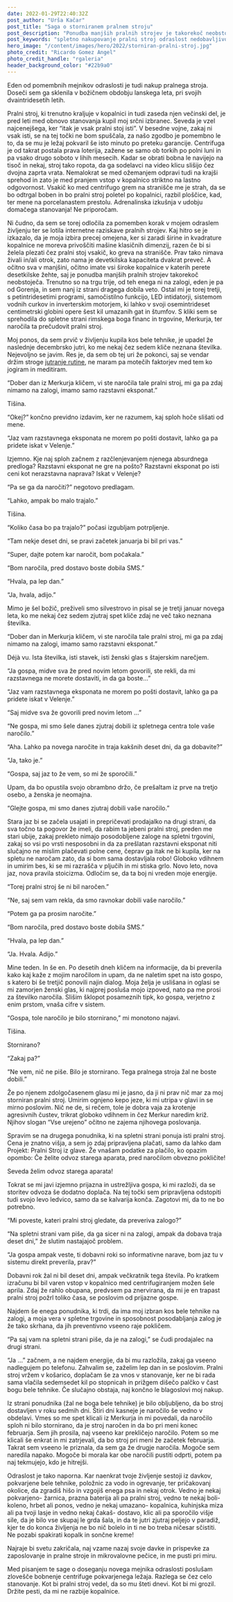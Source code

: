 ```yaml
---
date: 2022-01-29T22:40:32Z
post_author: "Urša Kačar"
post_title: "Saga o storniranem pralnem stroju"
post_description: "Ponudba manjših pralnih strojev je takorekoč neobstoječa. Trenutno so na trgu trije, od teh enega ni na zalogi, eden je pa od Gorenja, in sem nanj iz strani dragega dobila veto. Ostal mi je torej tretji, s petintridesetimi programi, samočistilno funkcijo, LED intidatorji, sistemom vodnih curkov in inverterskim motorjem, ki lahko v svoji osemintrideset centimetrski globini opere šest kil umazanih gat in štumfov."
post_keywords: "spletno nakupovanje pralni stroj odraslost nedobavljivost blebet urša kačar"
hero_image: "/content/images/hero/2022/storniran-pralni-stroj.jpg"
photo_credit: "Ricardo Gomez Angel"
photo_credit_handle: "rgaleria"
header_background_color: "#22b9a0"
---
```


Eden od pomembnih mejnikov odraslosti je tudi nakup pralnega stroja. Doseči sem ga sklenila v božičnem obdobju lanskega leta, pri svojih dvaintridesetih letih.

Pralni stroj, ki trenutno kraljuje v kopalnici in tudi zaseda njen večinski del, je pred leti med obnovo stanovanja kupil moj srčni izbranec. Seveda je vzel najcenejšega, ker “itak je vsak pralni stoj isti”. V besedne vojne, zakaj ni vsak isti, se na tej točki ne bom spuščala, za našo zgodbo je pomembno le to, da se mu je ležaj pokvaril še isto minuto po preteku garancije. Centrifuga je od takrat postala prava loterija, zažene se samo ob torkih po polni luni in pa vsako drugo soboto v lihih mesecih. Kadar se obrati bobna le navijejo na tisoč in nekaj, stroj tako ropota, da ga sodelavci na video klicu slišijo čez dvojna zaprta vrata. Nemalokrat se med ožemanjem odpravi tudi na krajši sprehod in zato je med pranjem vstop v kopalnico striktno na lastno odgovornost. Vsakič ko med centrifugo grem na stranišče me je strah, da se bo odtrgal boben in bo pralni stroj poletel po kopalnici, razbil ploščice, kad, ter mene na porcelanastem prestolu. Adrenalinska izkušnja v udobju domačega stanovanja! Ne priporočam.

Ni čudno, da sem se torej odločila za pomemben korak v mojem odraslem življenju ter se lotila internetne raziskave pralnih strojev. Kaj hitro se je izkazalo, da je moja izbira precej omejena, ker si zaradi širine in kvadrature kopalnice ne moreva privoščiti mašine klasičnih dimenzij, razen če bi si želela plezati čez pralni stoj vsakič, ko greva na stranišče. Prav tako nimava živali in/ali otrok, zato nama je devetkilska kapaciteta dvakrat preveč. A očitno sva v manjšini, očitno imate vsi široke kopalnice v katerih perete desetkilske žehte, saj je ponudba manjših pralnih strojev takorekoč neobstoječa. Trenutno so na trgu trije, od teh enega ni na zalogi, eden je pa od Gorenja, in sem nanj iz strani dragega dobila veto. Ostal mi je torej tretji, s petintridesetimi programi, samočistilno funkcijo, LED intidatorji, sistemom vodnih curkov in inverterskim motorjem, ki lahko v svoji osemintrideset centimetrski globini opere šest kil umazanih gat in štumfov. S kliki sem se sprehodila do spletne strani rimskega boga financ in trgovine, Merkurja, ter naročila ta prečudovit pralni stroj.

Moj ponos, da sem prvič v življenju kupila kos bele tehnike, je upadel že naslednje decembrsko jutri, ko me nekaj čez sedem kliče neznana številka. Nejevoljno se javim. Res je, da sem ob tej uri že pokonci, saj se vendar držim stroge <span style="color:#3c8177">[jutranje rutine](0820-jutranja-rutina)</span>, ne maram pa motečih faktorjev med tem ko jogiram in meditiram.

“Dober dan iz Merkurja kličem, vi ste naročila tale pralni stroj, mi ga pa zdaj nimamo na zalogi, imamo samo razstavni eksponat.”

Tišina.

“Okej?” končno previdno izdavim, ker ne razumem, kaj sploh hoče slišati od mene.

“Jaz vam razstavnega eksponata ne morem po pošti dostavit, lahko ga pa pridete iskat v Velenje.”

Izjemno. Kje naj sploh začnem z razčlenjevanjem njenega absurdnega predloga? Razstavni eksponat ne gre na pošto? Razstavni eksponat po isti ceni kot nerazstavna naprava? Iskat v Velenje?

“Pa se ga da naročiti?” negotovo predlagam.

“Lahko, ampak bo malo trajalo.”

Tišina.

“Koliko časa bo pa trajalo?” počasi izgubljam potrpljenje.

“Tam nekje deset dni, se pravi začetek januarja bi bil pri vas.”

“Super, dajte potem kar naročit, bom počakala.”

“Bom naročila, pred dostavo boste dobila SMS.”

“Hvala, pa lep dan.”

“Ja, hvala, adijo.”

Mimo je šel božič, preživeli smo silvestrovo in pisal se je tretji januar novega leta, ko me nekaj čez sedem zjutraj spet kliče zdaj ne več tako neznana številka.

“Dober dan in Merkurja kličem, vi ste naročila tale pralni stroj, mi ga pa zdaj nimamo na zalogi, imamo samo razstavni eksponat.”

Déjà vu. Ista številka, isti stavek, isti ženski glas s štajerskim narečjem.

“Ja gospa, midve sva že pred novim letom govorili, ste rekli, da mi razstavnega ne morete dostaviti, in da ga boste...”

“Jaz vam razstavnega eksponata ne morem po pošti dostavit, lahko ga pa pridete iskat v Velenje.”

“Saj midve sva že govorili pred novim letom …”

“Ne gospa, mi smo šele danes zjutraj dobili iz spletnega centra tole vaše naročilo.”

“Aha. Lahko pa novega naročite in traja kakšnih deset dni, da ga dobavite?”

“Ja, tako je.”

“Gospa, saj jaz to že vem, so mi že sporočili.”

Upam, da bo opustila svojo obrambno držo, če prešaltam iz prve na tretjo osebo, a ženska je neomajna.

“Glejte gospa, mi smo danes zjutraj dobili vaše naročilo.”

Stara jaz bi se začela usajati in prepričevati prodajalko na drugi strani, da sva točno ta pogovor že imeli, da rabim ta jebeni pralni stroj, preden me stari ubije, zakaj prekleto nimajo posodobljene zaloge na spletni trgovini, zakaj so vsi po vrsti nesposobni in da za prešlatan razstavni eksponat niti slučajno ne mislim plačevati polne cene, čeprav ga itak ne bi kupila, ker na spletu ne naročam zato, da si bom sama dostavljala robo! Globoko vdihnem in umirim bes, ki se mi razrašča v pljučih in mi stiska grlo. Novo leto, nova jaz, nova pravila stoicizma. Odločim se, da ta boj ni vreden moje energije.

“Torej pralni stroj še ni bil naročen.”

“Ne, saj sem vam rekla, da smo ravnokar dobili vaše naročilo.”

“Potem ga pa prosim naročite.”

“Bom naročila, pred dostavo boste dobila SMS.”

“Hvala, pa lep dan.”

“Ja. Hvala. Adijo.”

Mine teden. In še en. Po desetih dneh kličem na informacije, da bi preverila kako kaj kaže z mojim naročilom in upam, da ne naletim spet na isto gospo, s katero bi še tretjič ponovili najin dialog. Moja želja je uslišana in oglasi se mi zamorjen ženski glas, ki najprej posluša mojo izpoved, nato pa me prosi za številko naročila. Slišim šklopot posameznih tipk, ko gospa, verjetno z enim prstom, vnaša cifre v sistem.

“Gospa, tole naročilo je bilo stornirano,” mi monotono najavi.

Tišina.

Stornirano?

“Zakaj pa?”

“Ne vem, nič ne piše. Bilo je stornirano. Tega pralnega stroja žal ne boste dobili.”

Že po njenem zdolgočasenem glasu mi je jasno, da ji ni prav nič mar za moj storniran pralni stroj. Umirim ognjeno kepo jeze, ki mi utripa v glavi in se mirno poslovim. Nič ne de, si rečem, tole je dobra vaja za krotenje agresivnih čustev, trikrat globoko vdihnem in čez Merkur naredim križ. Njihov slogan “Vse urejeno” očitno ne zajema njihovega poslovanja.

Spravim se na drugega ponudnika, ki na spletni strani ponuja isti pralni stroj. Cena je znatno višja, a sem jo zdaj pripravljena plačati, samo da lahko dam Projekt: Pralni Stroj iz glave. Že vnašam podatke za plačilo, ko opazim opombo: Če želite odvoz starega aparata, pred naročilom obvezno pokličite!

Seveda želim odvoz starega aparata!

Tokrat se mi javi izjemno prijazna in ustrežljiva gospa, ki mi razloži, da se storitev odvoza še dodatno doplača. Na tej točki sem pripravljena odstopiti tudi svojo levo ledvico, samo da se kalvarija konča. Zagotovi mi, da to ne bo potrebno.

“Mi poveste, kateri pralni stroj gledate, da preveriva zalogo?”

“Na spletni strani vam piše, da ga sicer ni na zalogi, ampak da dobava traja deset dni,” že slutim nastajajoč problem.

“Ja gospa ampak veste, ti dobavni roki so informativne narave, bom jaz tu v sistemu direkt preverila, prav?”

Dobavni rok žal ni bil deset dni, ampak večkratnik tega števila. Po kratkem izračunu bi bil varen vstop v kopalnico med centrifugiranjem možen šele aprila. Zdaj že rahlo obupana, predvsem pa znervirana, da mi je en trapast pralni stroj požrl toliko časa, se poslovim od prijazne gospe.

Najdem še enega ponudnika, ki trdi, da ima moj izbran kos bele tehnike na zalogi, a moja vera v spletne trgovine in sposobnost posodabljanja zalog je že tako skrhana, da jih preventivno vseeno raje pokličem.

“Pa saj vam na spletni strani piše, da je na zalogi,” se čudi prodajalec na drugi strani.

“Ja …” začnem, a ne najdem energije, da bi mu razložila, zakaj ga vseeno nadlegujem po telefonu. Zahvalim se, zaželim lep dan in se poslovim. Pralni stroj vržem v košarico, doplačam še za vnos v stanovanje, ker ne bi rada sama vlačila sedemsedet kil po stopnicah in prižgem dišečo palčko v čast bogu bele tehnike. Če slučajno obstaja, naj končno le blagoslovi moj nakup.

Iz strani ponudnika (žal ne boga bele tehnike) je bilo obljubljeno, da bo stroj dostavljen v roku sedmih dni. Štiri dni kasneje je naročilo še vedno v obdelavi. Vmes so me spet klicali iz Merkurja in mi povedali, da naročilo sploh ni bilo stornirano, da je stroj naročen in da bo pri meni konec februarja. Sem jih prosila, naj vseeno kar prekličejo naročilo. Potem so me klicali še enkrat in mi zatrjevali, da bo stroj pri meni že začetek februarja. Takrat sem vseeno le priznala, da sem ga že drugje naročila. Mogoče sem naredila napako. Mogoče bi morala kar obe naročili pustiti odprti, potem pa naj tekmujejo, kdo je hitrejši.

Odraslost je tako naporna. Kar naenkrat tvoje življenje sestoji iz davkov, pokvarjene bele tehnike, položnic za vodo in ogrevanje, ter pričakovanj okolice, da zgradiš hišo in vzgojiš enega psa in nekaj otrok. Vedno je nekaj pokvarjeno- žarnica, prazna baterija ali pa pralni stroj, vedno te nekaj boli- koleno, hrbet ali ponos, vedno je nekaj umazano- kopalnica, kuhinjska miza ali pa tvoji lasje in vedno nekaj čakaš- dostavo, klic ali pa sporočilo višje sile, da je bilo vse skupaj le grda šala, in da te jutri zjutraj peljejo v paradiž, kjer te do konca življenja ne bo nič bolelo in ti ne bo treba ničesar sčistiti. Ne pozabi spakirati kopalk in sončne kreme!

Najraje bi svetu zakričala, naj vzame nazaj svoje davke in prispevke za zaposlovanje in pralne stroje in mikrovalovne pečice, in me pusti pri miru.

Med pisanjem te sage o doseganju novega mejnika odraslosti poslušam zlovešče bobnenje centrifuge pokvarjenega ležaja. Razlega se čez celo stanovanje. Kot bi pralni stroj vedel, da so mu šteti dnevi. Kot bi mi grozil. Držite pesti, da mi ne razbije kopalnice.
